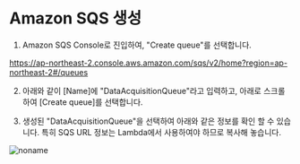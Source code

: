 # Amazon SQS 생성

1) Amazon SQS Console로 진입하여, "Create queue"를 선택합니다. 

https://ap-northeast-2.console.aws.amazon.com/sqs/v2/home?region=ap-northeast-2#/queues

2) 아래와 같이 [Name]에 "DataAcquisitionQueue"라고 입력하고, 아래로 스크롤 하여 [Create queue]를 선택합니다. 

3) 생성된 "DataAcquisitionQueue"을 선택하여 아래와 같은 정보를 확인 할 수 있습니다. 특히 SQS URL 정보는 Lambda에서 사용하여야 하므로 복사해 놓습니다. 

![noname](https://user-images.githubusercontent.com/52392004/165552259-3881b3ce-6320-4c5e-89d5-2721440e8791.png)
